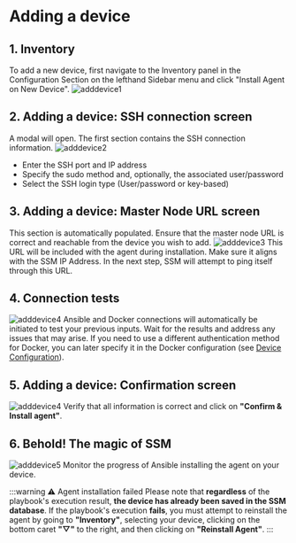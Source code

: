 # Adding a device

## 1. Inventory
To add a new device, first navigate to the Inventory panel in the Configuration Section on the lefthand Sidebar menu and click "Install Agent on New Device".
![adddevice1](/add-device/add-device-1.png)

## 2. Adding a device: SSH connection screen
A modal will open. The first section contains the SSH connection information.
![adddevice2](/add-device/add-device-2.png)
- Enter the SSH port and IP address
- Specify the sudo method and, optionally, the associated user/password
- Select the SSH login type (User/password or key-based)

## 3. Adding a device: Master Node URL screen
This section is automatically populated. Ensure that the master node URL is correct and reachable from the device you wish to add.
![adddevice3](/add-device/add-device-3.png)
This URL will be included with the agent during installation. Make sure it aligns with the SSM IP Address.
In the next step, SSM will attempt to ping itself through this URL.

## 4. Connection tests
![adddevice4](/add-device/add-device-6.png)
Ansible and Docker connections will automatically be initiated to test your previous inputs. Wait for the results and address any issues that may arise.
If you need to use a different authentication method for Docker, you can later specify it in the Docker configuration (see [Device Configuration](/docs/device-configuration)).

## 5. Adding a device: Confirmation screen
![adddevice4](/add-device/add-device-4.png)
Verify that all information is correct and click on **"Confirm & Install agent"**.

## 6. Behold! The magic of SSM
![adddevice5](/add-device/add-device-5.png)
Monitor the progress of Ansible installing the agent on your device.

:::warning ⚠️ Agent installation failed
Please note that **regardless** of the playbook's execution result, **the device has already been saved in the SSM database**.
If the playbook's execution **fails**, you must attempt to reinstall the agent by going to **"Inventory"**, selecting your device, clicking on the bottom caret **"▽"** to the right, and then clicking on **"Reinstall Agent"**.
:::
